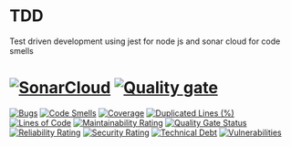 # TDD
Test driven development using jest for node js and sonar cloud for code smells 
# [![SonarCloud](https://sonarcloud.io/images/project_badges/sonarcloud-white.svg)](https://sonarcloud.io/dashboard?id=peterchege_test-jest) [![Quality gate](https://sonarcloud.io/api/project_badges/quality_gate?project=peterchege_test-jest)](https://sonarcloud.io/dashboard?id=peterchege_test-jest)
[![Bugs](https://sonarcloud.io/api/project_badges/measure?project=peterchege_test-jest&metric=bugs)](https://sonarcloud.io/dashboard?id=peterchege_test-jest)
[![Code Smells](https://sonarcloud.io/api/project_badges/measure?project=peterchege_test-jest&metric=code_smells)](https://sonarcloud.io/dashboard?id=peterchege_test-jest)
[![Coverage](https://sonarcloud.io/api/project_badges/measure?project=peterchege_test-jest&metric=coverage)](https://sonarcloud.io/dashboard?id=peterchege_test-jest)
[![Duplicated Lines (%)](https://sonarcloud.io/api/project_badges/measure?project=peterchege_test-jest&metric=duplicated_lines_density)](https://sonarcloud.io/dashboard?id=peterchege_test-jest)
[![Lines of Code](https://sonarcloud.io/api/project_badges/measure?project=peterchege_test-jest&metric=ncloc)](https://sonarcloud.io/dashboard?id=peterchege_test-jest)
[![Maintainability Rating](https://sonarcloud.io/api/project_badges/measure?project=peterchege_test-jest&metric=sqale_rating)](https://sonarcloud.io/dashboard?id=peterchege_test-jest)
[![Quality Gate Status](https://sonarcloud.io/api/project_badges/measure?project=peterchege_test-jest&metric=alert_status)](https://sonarcloud.io/dashboard?id=peterchege_test-jest)
[![Reliability Rating](https://sonarcloud.io/api/project_badges/measure?project=peterchege_test-jest&metric=reliability_rating)](https://sonarcloud.io/dashboard?id=peterchege_test-jest)
[![Security Rating](https://sonarcloud.io/api/project_badges/measure?project=peterchege_test-jest&metric=security_rating)](https://sonarcloud.io/dashboard?id=peterchege_test-jest)
[![Technical Debt](https://sonarcloud.io/api/project_badges/measure?project=peterchege_test-jest&metric=sqale_index)](https://sonarcloud.io/dashboard?id=peterchege_test-jest)
[![Vulnerabilities](https://sonarcloud.io/api/project_badges/measure?project=peterchege_test-jest&metric=vulnerabilities)](https://sonarcloud.io/dashboard?id=peterchege_test-jest)
